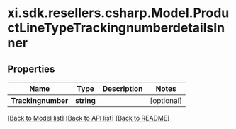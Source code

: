 # xi.sdk.resellers.csharp.Model.ProductLineTypeTrackingnumberdetailsInner

## Properties

Name | Type | Description | Notes
------------ | ------------- | ------------- | -------------
**Trackingnumber** | **string** |  | [optional] 

[[Back to Model list]](../README.md#documentation-for-models) [[Back to API list]](../README.md#documentation-for-api-endpoints) [[Back to README]](../README.md)

